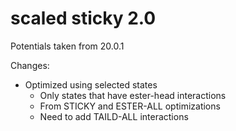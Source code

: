 # scaled sticky 2.0

Potentials taken from 20.0.1

Changes:
- Optimized using selected states
    - Only states that have ester-head interactions
    - From STICKY and ESTER-ALL optimizations
    - Need to add TAILD-ALL interactions
